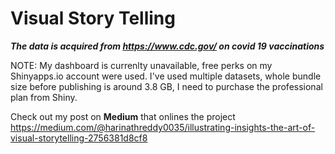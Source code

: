 # Visual Story Telling

***The data is acquired from https://www.cdc.gov/ on covid 19 vaccinations***

NOTE: My dashboard is currenlty unavailable, free perks on my Shinyapps.io account were used. I've used multiple datasets, whole bundle size before publishing is around 3.8 GB, I need to purchase the professional plan from Shiny.




Check out my post on **Medium**  that onlines the project https://medium.com/@harinathreddy0035/illustrating-insights-the-art-of-visual-storytelling-2756381d8cf8


